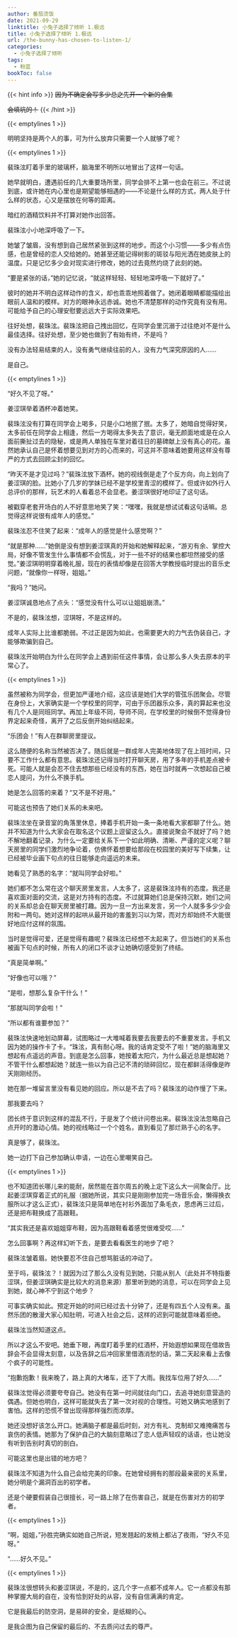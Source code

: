 ```yaml
---
author: 番茄烫饭
date: 2021-09-29
linktitle: 小兔子选择了倾听 1.极远
title: 小兔子选择了倾听 1.极远
url: /the-bunny-has-chosen-to-listen-1/
categories:
  - 小兔子选择了倾听
tags:
  - 粉蓝
bookToc: false
---
```


{{< hint info >}}
~~因为不确定会写多少总之先开一个新的合集~~

~~会填坑的！~~
{{< /hint >}}

<!--more-->

{{< emptylines 1 >}}

明明坚持是两个人的事，可为什么放弃只需要一个人就够了呢？

{{< emptylines 1 >}}

裴珠泫盯着手里的玻璃杯，脑海里不明所以地冒出了这样一句话。

她早就明白，遭遇前任的几大重要场所里，同学会排不上第一也会在前三。不过说到底，或许她在内心里也是期望能够相遇的——不论是什么样的方式，两人处于什么样的状态，心又是摆放在何等的距离。

暗红的酒精饮料并不打算对她作出回答。

裴珠泫小小地深呼吸了一下。

她皱了皱眉，没有想到自己居然紧张到这样的地步。而这个小习惯——多少有点伤感，也是曾经的恋人交给她的。她甚至还能记得树影的斑驳与阳光洒在她皮肤上的温度。只是记忆多少会对现实进行修改，她的过去竟然灼烧了此刻的她。

“要是紧张的话，”她的记忆说，“就这样轻轻、轻轻地深呼吸一下就好了。”

彼时的她并不明白这样动作的含义，却也乖乖地照着做了。她闭着眼睛都能描绘出眼前人温和的模样。对方的眼神永远赤诚。她也不清楚那样的动作究竟有没有用。可能给予自己的心理安慰要远远大于实际效果吧。

往好处想，裴珠泫。裴珠泫把自己拽出回忆，在同学会里沉溺于过往绝对不是什么最佳选择。往好处想，至少她也做到了有始有终，不是吗？

没有办法轻易结束的人，没有勇气继续往前的人，没有力气深究原因的人……

是自己。

{{< emptylines 1 >}}

“好久不见了呀。”

姜涩琪举着酒杯冲着她笑。

裴珠泫没有打算在同学会上喝多，只是小口地抿了抿。太多了，她暗自觉得好笑，太多前任在同学会上相逢，然后一方喝得太多失去了意识，毫无颜面地或是在众人面前撕扯过去的隐秘，或是两人单独在车里对着往日的墓碑献上没有真心的花。虽然她承认自己是怀着想要见到对方的心而来的，可这并不意味着她要用这样没有尊严的方式去回顾尘封的回忆。

“昨天不是才见过吗？”裴珠泫放下酒杯。她的视线倒是走了个反方向，向上划向了姜涩琪的脸。比她小了几岁的学妹已经不是学校里青涩的模样了。但或许如外行人总评价的那样，玩艺术的人看着总不会显老。姜涩琪很好地印证了这句话。

被戳穿老套开场白的人不好意思地笑了笑：“嘿嘿，我就是想试试看这句话嘛。总觉得这样说很有成年人的感觉。”

裴珠泫忍不住笑了起来：“成年人的感觉是什么感觉啊？”

“就是那种……”她倒是没有想到姜涩琪真的开始和她解释起来，“游刃有余、掌控大局，好像不管发生什么事情都不会慌乱，对于一些不好的结果也都坦然接受的感觉。”姜涩琪明明穿着晚礼服，现在的表情却像是在回答大学教授临时提出的音乐史问题，“就像你一样呀，姐姐。”

“我吗？”她问。

姜涩琪诚恳地点了点头：“感觉没有什么可以让姐姐崩溃。”

不是的，裴珠泫想，涩琪呀，不是这样的。

成年人实际上比谁都脆弱。不过正是因为如此，也需要更大的力气去伪装自己，才能够欺骗到自己。

裴珠泫开始明白为什么在同学会上遇到前任这件事情，会让那么多人失去原本的平常心了。

{{< emptylines 1 >}}

虽然被称为同学会，但更加严谨地介绍，这应该是她们大学的管弦乐团聚会。尽管在身份上，大家确实是一个学校里的同学，可由于乐团器乐众多，真的算起来也没有几个人是同班同学。再加上年级不同，导师不同，在学校里的时候倒不觉得身份界定起来奇怪，离开了之后反倒开始纠结起来。

“乐团会！”有人在群聊房里提议。

这么随便的名称当然被否决了。随后就是一群成年人完美地体现了在上班时间，只要不工作什么都有意思。裴珠泫还记得当时打开聊天房，用了多年的手机差点被卡死。可能人就是会忍不住去想那些已经没有的东西，她在当时就再一次想起自己被恋人提问，为什么不换手机。

她是怎么回答的来着？“又不是不好用。”

可能这也预告了她们关系的未来吧。

裴珠泫坐在录音室的角落里休息，捧着手机开始一条一条地看大家都聊了什么。她并不知道为什么大家会在取名这个议题上逗留这么久。直接说聚会不就好了吗？她不解地翻着记录，为什么一定要给关系下一个如此明确、清晰、严谨的定义呢？聊天房里的同学们激烈地争论着，仿佛怀着想要给那段在校园里的美好写下续集，让已经被毕业画下句点的往日能够走向遥远的未来。

她看见了熟悉的名字：“就叫同学会好啦。”

她们都不怎么常在这个聊天房里发言。人太多了，这是裴珠泫持有的态度。我还是喜欢面对面的交流，这是对方持有的态度。不过就算她们总是保持沉默，她们之间的关系却总会在聊天房里被打趣。因为一旦一方出来发言，另一个人就多多少少会附和一两句。她对这样的起哄从最开始的害羞到习以为常，而对方却始终不大能很好地应付这样的氛围。

当时是觉得可爱，还是觉得有趣呢？裴珠泫已经想不太起来了。但当她们的关系也被画下句点的时候，所有人的闭口不谈才让她确切感受到了终结。

“真是简单啊。”

“好像也可以哦？”

“是啦，想那么复杂干什么！”

“那就叫同学会啦！”

“所以都有谁要参加？”

裴珠泫快速地划动屏幕，试图略过一大堆喊着我要去我要去的不重要发言。手机又因为她的操作卡了卡。“珠泫，真有耐心呀。我的话肯定受不了啦！”她的脑海里又想起有点遥远的声音。到底是怎么回事，她按着太阳穴，为什么最近总是想起她？不管干什么都想起她？就连一些以为自己记不清的琐碎回忆，现在都鲜活得像是昨天刚刚经历。

她在那一堆留言里没有看见她的回应。所以是不去了吗？裴珠泫的动作慢了下来。

那我要去吗？

团长终于意识到这样的混乱不行，于是发了个统计问卷出来。裴珠泫没法忽略自己点开时的激动心情。她的视线略过一个个姓名，直到看见了那烂熟于心的名字。

真是够了，裴珠泫。

她一边打下自己参加确认申请，一边在心里嘲笑自己。

{{< emptylines 1 >}}

也不知道团长哪儿来的能耐，居然能在首尔周五的晚上定下这么大一间聚会厅。比起姜涩琪穿着正式的礼服（据她所说，其实只是刚刚参加完一场音乐会，懒得换衣服所以才这么正式），裴珠泫只是简单地在衬衫外面加了条毛衣，思虑再三过后，还是把布鞋换成了高跟鞋。

“其实我还是喜欢姐姐穿布鞋，因为高跟鞋看着感觉很难受哎……”

怎么回事啊？再这样幻听下去，是要去看看医生的地步了吧？

裴珠泫皱着眉。她快要忍不住自己想骂脏话的冲动了。

至于吗，裴珠泫？！就因为过了那么久没有见到她，只能从别人（此处并不特指姜涩琪，但姜涩琪确实是比较大的消息来源）那里听到她的消息，可以在同学会上见到她，就心神不宁到这个地步？

可事实确实如此。预定开始的时间已经过去十分钟了，还是有四五个人没有来。虽然乐团的散漫大家心知肚明，可进入社会之后，这样的迟到可能就意味着拒绝。

裴珠泫当然知道这点。

所以才这么不安吧。她垂下眼，再度盯着手里的红酒杯，开始遐想如果现在借故告辞会不会显得太刻意，以及告辞之后冲回家里借酒消愁的话，第二天起来看上去像个疯子的可能性。

“抱歉抱歉！我来晚了，路上真的大堵车，还下了大雨。我找车位用了好久……”

裴珠泫觉得必须要夸夸自己。她没有在第一时间就往向门口，去追寻她刻意营造的偶遇。但她也明白，这样可能就失去了第一次对视的合理性。可她又确实地感到了害怕。这样的恐慌不曾出现得那样强烈而浓厚。

她还没想好该怎么开口。她满脑子都是最后时刻，对方有礼、克制却又难掩痛苦与哀伤的表情。她那为了保护自己的大脑刻意略过了恋人低声轻叹的话语，也让她没有听到告别时真切的剖白。

可能这里也是出错的地方吧？

裴珠泫不知道为什么自己会给完美的印象。在她曾经拥有的那段最亲密的关系里，她分明是个漏洞百出的初学者。

还是个硬要假装自己很擅长，可一路上除了在伤害自己，就是在伤害对方的初学者。

{{< emptylines 1 >}}

“啊，姐姐，”孙胜完确实如她自己所说，短发翘起的发梢上都沾了夜雨，“好久不见呀。”

“……好久不见。”

{{< emptylines 1 >}}

裴珠泫很想转头和姜涩琪说，不是的，这几个字一点都不成年人。它一点都没有那种掌握大局的自在，没有恰到好处的从容，没有自信满满的肯定。

它是我最后的防空洞，是易碎的安全，是纸糊的心。

是我企图为自己保留的最后的、不去质问过去的尊严。
